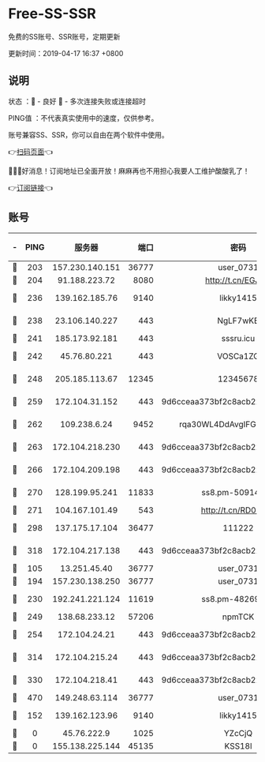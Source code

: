 # Free-SS-SSR

免费的SS账号、SSR账号，定期更新

更新时间：2019-04-17 16:37 +0800

## 说明

状态     ：🙂 - 良好 🙁 - 多次连接失败或连接超时

PING值   ：不代表真实使用中的速度，仅供参考。

账号兼容SS、SSR，你可以自由在两个软件中使用。

👉[扫码页面](https://liesauer.github.io/Free-SS-SSR/)👈

🎉🎉🎉好消息！订阅地址已全面开放！麻麻再也不用担心我要人工维护酸酸乳了！

👉[订阅链接](https://www.liesauer.net/yogurt/subscribe?ACCESS_TOKEN=DAYxR3mMaZAsaqUb)👈

## 账号

|-|PING|服务器|端口|密码|加密方式|区域|
|:----:|:----:|:-----:|-----:|:----:|:----:|:----:|
|🙂|203|157.230.140.151|36777|user_0731|chacha20|US|
|🙂|204|91.188.223.72|8080|http://t.cn/EGJIyrl|rc4-md5|RU|
|🙂|236|139.162.185.76|9140|likky1415|aes-256-cfb|DE|
|🙂|238|23.106.140.227|443|NgLF7wKB|aes-256-cfb|US|
|🙂|241|185.173.92.181|443|sssru.icu|rc4-md5|RU|
|🙂|242|45.76.80.221|443|VOSCa1ZG|aes-256-cfb|DE|
|🙂|248|205.185.113.67|12345|12345678|aes-256-cfb|US|
|🙂|259|172.104.31.152|443|9d6cceaa373bf2c8acb22e60b6a58be6|aes-256-cfb|US|
|🙂|262|109.238.6.24|9452|rqa30WL4DdAvgIFG6Fs3znzTa|aes-256-cfb|FR|
|🙂|263|172.104.218.230|443|9d6cceaa373bf2c8acb22e60b6a58be6|aes-256-cfb|US|
|🙂|266|172.104.209.198|443|9d6cceaa373bf2c8acb22e60b6a58be6|aes-256-cfb|US|
|🙂|270|128.199.95.241|11833|ss8.pm-50914023|aes-256-cfb|SG|
|🙂|271|104.167.101.49|543|http://t.cn/RD0D7sx|rc4-md5|CA|
|🙂|298|137.175.17.104|36477|111222|aes-256-cfb|US|
|🙂|318|172.104.217.138|443|9d6cceaa373bf2c8acb22e60b6a58be6|aes-256-cfb|US|
|🙂|105|13.251.45.40|36777|user_0731|chacha20|SG|
|🙂|194|157.230.138.250|36777|user_0731|chacha20|US|
|🙂|230|192.241.221.124|11619|ss8.pm-48269884|aes-256-cfb|US|
|🙂|249|138.68.233.12|57206|npmTCK|rc4-md5|US|
|🙂|254|172.104.24.21|443|9d6cceaa373bf2c8acb22e60b6a58be6|aes-256-cfb|US|
|🙂|314|172.104.215.24|443|9d6cceaa373bf2c8acb22e60b6a58be6|aes-256-cfb|US|
|🙂|330|172.104.218.41|443|9d6cceaa373bf2c8acb22e60b6a58be6|aes-256-cfb|US|
|🙂|470|149.248.63.114|36777|user_0731|chacha20|CA|
|🙁|152|139.162.123.96|9140|likky1415|aes-256-cfb|JP|
|🙁|0|45.76.222.9|1025|YZcCjQ|rc4-md5|JP|
|🙁|0|155.138.225.144|45135|KSS18l|rc4-md5|US|
